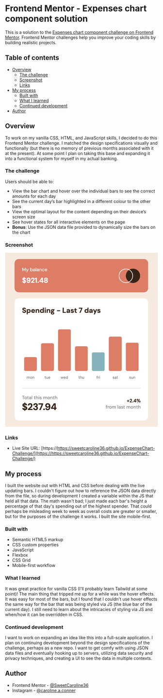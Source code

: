 # Frontend Mentor - Expenses chart component solution

This is a solution to the [Expenses chart component challenge on Frontend Mentor](https://www.frontendmentor.io/challenges/expenses-chart-component-e7yJBUdjwt). Frontend Mentor challenges help you improve your coding skills by building realistic projects.

## Table of contents

- [Overview](#overview)
  - [The challenge](#the-challenge)
  - [Screenshot](#screenshot)
  - [Links](#links)
- [My process](#my-process)
  - [Built with](#built-with)
  - [What I learned](#what-i-learned)
  - [Continued development](#continued-development)
- [Author](#author)

## Overview

To work on my vanilla CSS, HTML, and JavaScript skills, I decided to do this Frontend Mentor challenge. I matched the design specifications visually and functionally (but there is no memory of previous months associated with it at the present). At some point I plan on taking this base and expanding it into a functional system for myself in my actual banking.

### The challenge

Users should be able to:

- View the bar chart and hover over the individual bars to see the correct amounts for each day
- See the current day’s bar highlighted in a different colour to the other bars
- View the optimal layout for the content depending on their device’s screen size
- See hover states for all interactive elements on the page
- **Bonus**: Use the JSON data file provided to dynamically size the bars on the chart

### Screenshot

![](design/screenshot.png)

### Links

- Live Site URL: [https://https://sweetcaroline36.github.io/ExpenseChart-Challenge/](https://https://sweetcaroline36.github.io/ExpenseChart-Challenge/)

## My process

I built the website out with HTML and CSS before dealing with the live updating bars. I couldn't figure out how to reference the JSON data directly from the file, so during development I created a variable within the JS that held all that data. The math wasn't bad; I just made each bar's height a percentage of that day's spending out of the highest spender. That could perhaps be misleading week to week as overall costs are greater or smaller, but for the purposes of the challenge it works. I built the site mobile-first.

### Built with

- Semantic HTML5 markup
- CSS custom properties
- JavaScript
- Flexbox
- CSS Grid
- Mobile-first workflow

### What I learned

It was great practice for vanilla CSS (I'll probably learn Tailwild at some point)! The main thing that tripped me up for a while was the hover effects. It was easy for most of the bars, but I found that I couldn't use hover effects the same way for the bar that was being styled via JS (the blue bar of the current day). I still need to learn about the intricacies of styling via JS and when/how it can be overridden in CSS.

### Continued development

I want to work on expanding an idea like this into a full-scale application. I plan on continuing development beyond the design specifications of the challenge, perhaps as a new repo. I want to get comfy with using JSON data files and eventually hooking up to servers, utilizing data security and privacy techniques, and creating a UI to see the data in multiple contexts.

## Author

- Frontend Mentor - [@SweetCaroline36](https://www.frontendmentor.io/profile/SweetCaroline36)
- Instagram - [@caroline.a.conner](https://www.instagram.com/caroline.a.conner/)

